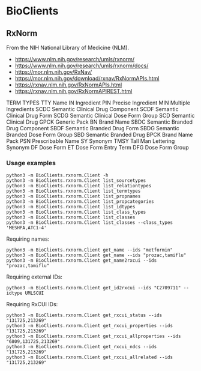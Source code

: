 # BioClients

##  RxNorm

From the NIH National Library of Medicine (NLM).

* <https://www.nlm.nih.gov/research/umls/rxnorm/>
* <https://www.nlm.nih.gov/research/umls/rxnorm/docs/>
* <https://mor.nlm.nih.gov/RxNav/>
* <https://mor.nlm.nih.gov/download/rxnav/RxNormAPIs.html>
* <https://rxnav.nlm.nih.gov/RxNormAPIs.html>
* <https://rxnav.nlm.nih.gov/RxNormAPIREST.html>

 TERM TYPES
 TTY    Name
 IN     Ingredient
 PIN    Precise Ingredient
 MIN    Multiple Ingredients
 SCDC   Semantic Clinical Drug Component
 SCDF   Semantic Clinical Drug Form
 SCDG   Semantic Clinical Dose Form Group
 SCD    Semantic Clinical Drug
 GPCK   Generic Pack
 BN     Brand Name
 SBDC   Semantic Branded Drug Component
 SBDF   Semantic Branded Drug Form
 SBDG   Semantic Branded Dose Form Group
 SBD    Semantic Branded Drug
 BPCK   Brand Name Pack
 PSN    Prescribable Name
 SY     Synonym
 TMSY   Tall Man Lettering Synonym
 DF     Dose Form
 ET     Dose Form Entry Term
 DFG    Dose Form Group

### Usage examples

```
python3 -m BioClients.rxnorm.Client -h
python3 -m BioClients.rxnorm.Client list_sourcetypes
python3 -m BioClients.rxnorm.Client list_relationtypes
python3 -m BioClients.rxnorm.Client list_termtypes
python3 -m BioClients.rxnorm.Client list_propnames
python3 -m BioClients.rxnorm.Client list_propcategories
python3 -m BioClients.rxnorm.Client list_idtypes
python3 -m BioClients.rxnorm.Client list_class_types
python3 -m BioClients.rxnorm.Client list_classes
python3 -m BioClients.rxnorm.Client list_classes --class_types 'MESHPA,ATC1-4'
```

Requiring names:

```
python3 -m BioClients.rxnorm.Client get_name --ids "metformin"
python3 -m BioClients.rxnorm.Client get_name --ids "prozac,tamiflu"
python3 -m BioClients.rxnorm.Client get_name2rxcui --ids "prozac,tamiflu"
```

Requiring external IDs:
```
python3 -m BioClients.rxnorm.Client get_id2rxcui --ids "C2709711" --idtype UMLSCUI
```

Requiring RxCUI IDs:
```
python3 -m BioClients.rxnorm.Client get_rxcui_status --ids "131725,213269"
python3 -m BioClients.rxnorm.Client get_rxcui_properties --ids "131725,213269"
python3 -m BioClients.rxnorm.Client get_rxcui_allproperties --ids "6809,131725,213269"
python3 -m BioClients.rxnorm.Client get_rxcui_ndcs --ids "131725,213269"
python3 -m BioClients.rxnorm.Client get_rxcui_allrelated --ids "131725,213269"
```

